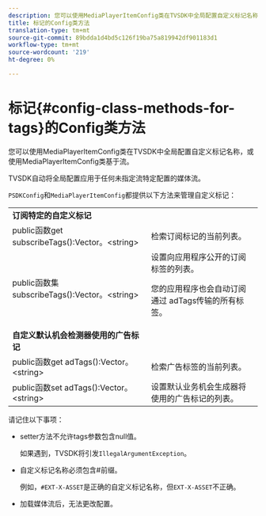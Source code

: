 ```yaml
---
description: 您可以使用MediaPlayerItemConfig类在TVSDK中全局配置自定义标记名称，或使用MediaPlayerItemConfig类基于流。
title: 标记的Config类方法
translation-type: tm+mt
source-git-commit: 89bdda1d4bd5c126f19ba75a819942df901183d1
workflow-type: tm+mt
source-wordcount: '219'
ht-degree: 0%

---
```



# 标记{#config-class-methods-for-tags}的Config类方法

您可以使用MediaPlayerItemConfig类在TVSDK中全局配置自定义标记名称，或使用MediaPlayerItemConfig类基于流。

TVSDK自动将全局配置应用于任何未指定流特定配置的媒体流。

`PSDKConfig`和`MediaPlayerItemConfig`都提供以下方法来管理自定义标记：

<table id="table_B37A6C75270D47BC99258F2884AD6905"> 
 <tbody> 
  <tr> 
   <td colname="1"><b>订阅特定的自定义标记</b> </td> 
   <td colname="3"> </td>
  </tr> 
  <tr> 
   <td colname="col1"><span class="codeph"> public函数get subscribeTags():Vector。&lt;string&gt;</span> </td> 
   <td colname="col2"> 检索订阅标记的当前列表。 </td> 
  </tr> 
  <tr> 
   <td colname="col1"><span class="codeph"> public函数集subscribeTags():Vector。&lt;string&gt;</span> </td> 
   <td colname="col2">设置向应用程序公开的订阅标签的列表。 <p>您的应用程序也会自动订阅通过<span class="codeph"> adTags</span>传输的所有标签。 </p> </td> 
  </tr> 
  <tr> 
   <td colname="1"><b>自定义默认机会检测器使用的广告标记  </b> </td> 
   <td colname="3"> </td>
  </tr> 
  <tr> 
   <td colname="col1"><span class="codeph"> public函数get adTags():Vector。&lt;string&gt;</span> </td> 
   <td colname="col2"> 检索广告标签的当前列表。 </td> 
  </tr> 
  <tr> 
   <td colname="col1"><span class="codeph"> public函数set adTags():Vector。&lt;string&gt;</span> </td> 
   <td colname="col2"> 设置默认业务机会生成器将使用的广告标记的列表。 </td> 
  </tr> 
 </tbody> 
</table>

请记住以下事项：

* setter方法不允许tags参数包含null值。

   如果遇到，TVSDK将引发`IllegalArgumentException`。
* 自定义标记名称必须包含#前缀。

   例如，`#EXT-X-ASSET`是正确的自定义标记名称，但`EXT-X-ASSET`不正确。
* 加载媒体流后，无法更改配置。

